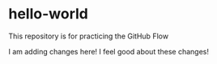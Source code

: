 # hello-world
This repository is for practicing the GitHub Flow

I am adding changes here! I feel good about these changes!

